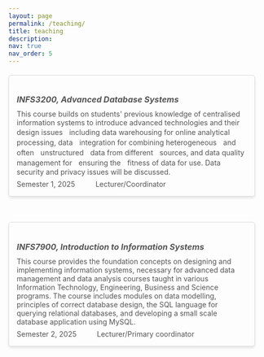 ```yaml
---
layout: page
permalink: /teaching/
title: teaching
description: 
nav: true
nav_order: 5
---
```



<div class="class-list">
    <div class="class-item">        
        <h5 style="font-weight: bold;">INFS3200, Advanced Database Systems</h5>
        <p>This course builds on students' previous knowledge of centralised information systems to introduce advanced technologies and their design issuesﾠincluding data warehousing for online analytical processing, dataﾠintegration for combining heterogeneousﾠand oftenﾠunstructuredﾠdata from differentﾠsources, and data quality management forﾠensuring theﾠfitness of data for use. Data security and privacy issues will be discussed. 
        </p>
        <div class="class-info">           
            <p>Semester 1, 2025</p>
            <p>Lecturer/Coordinator</p>
        </div>
    </div> 
        <div class="class-item">        
        <h5 style="font-weight: bold;">INFS7900, Introduction to Information Systems</h5>
        <p>This course provides the foundation concepts on designing and implementing information systems, necessary for advanced data management and data analysis courses taught in various Information Technology, Engineering, Business and Science programs. The course includes modules on data modelling, principles of correct database design, the SQL language for querying relational databases, and developing a small scale database application using MySQL.
        </p>
        <div class="class-info">
            <p>Semester 2, 2025</p>
            <p>Lecturer/Primary coordinator</p>
        </div>
    </div>    
</div>




<style>
    .class-list {        
        padding: 5px 20px 20px 0;        
    }
    
    .class-item {
        margin-bottom: 50px;
        padding: 15px;
        border: 1px solid #ddd;
        border-radius: 5px;
        box-shadow: 0 3px 5px rgba(0, 0, 0, 0.1); /* Adds the shadow effect */
    }

    .class-item h5 {
        margin-bottom: 10px;
        color: #555; /* Highlight the title with a blue color */
        font-size: medium
    }

    .class-item p {
        margin: 0;
        font-size: 14px;
        color: #555;
        transition: background-color 0.3s ease; /* Smooth transition for background color */
    }

    .class-info {
        display: flex;
        padding-top: 7px;
        gap: 40px;        
        color: #555;
    }

    .class-info p {
        margin: 0;
        font-size: 14px;
        color: #555;
    }

    .class-item p:hover {
        background-color: #fff2e5;
    }
</style>

